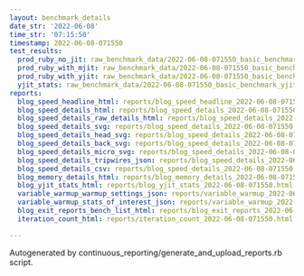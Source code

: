 ```yaml
---
layout: benchmark_details
date_str: '2022-06-08'
time_str: '07:15:50'
timestamp: 2022-06-08-071550
test_results:
  prod_ruby_no_jit: raw_benchmark_data/2022-06-08-071550_basic_benchmark_prod_ruby_no_jit.json
  prod_ruby_with_mjit: raw_benchmark_data/2022-06-08-071550_basic_benchmark_prod_ruby_with_mjit.json
  prod_ruby_with_yjit: raw_benchmark_data/2022-06-08-071550_basic_benchmark_prod_ruby_with_yjit.json
  yjit_stats: raw_benchmark_data/2022-06-08-071550_basic_benchmark_yjit_stats.json
reports:
  blog_speed_headline_html: reports/blog_speed_headline_2022-06-08-071550.html
  blog_speed_details_html: reports/blog_speed_details_2022-06-08-071550.html
  blog_speed_details_raw_details_html: reports/blog_speed_details_2022-06-08-071550.raw_details.html
  blog_speed_details_svg: reports/blog_speed_details_2022-06-08-071550.svg
  blog_speed_details_head_svg: reports/blog_speed_details_2022-06-08-071550.head.svg
  blog_speed_details_back_svg: reports/blog_speed_details_2022-06-08-071550.back.svg
  blog_speed_details_micro_svg: reports/blog_speed_details_2022-06-08-071550.micro.svg
  blog_speed_details_tripwires_json: reports/blog_speed_details_2022-06-08-071550.tripwires.json
  blog_speed_details_csv: reports/blog_speed_details_2022-06-08-071550.csv
  blog_memory_details_html: reports/blog_memory_details_2022-06-08-071550.html
  blog_yjit_stats_html: reports/blog_yjit_stats_2022-06-08-071550.html
  variable_warmup_warmup_settings_json: reports/variable_warmup_2022-06-08-071550.warmup_settings.json
  variable_warmup_stats_of_interest_json: reports/variable_warmup_2022-06-08-071550.stats_of_interest.json
  blog_exit_reports_bench_list_html: reports/blog_exit_reports_2022-06-08-071550.bench_list.html
  iteration_count_html: reports/iteration_count_2022-06-08-071550.html

---
```

Autogenerated by continuous_reporting/generate_and_upload_reports.rb script.
